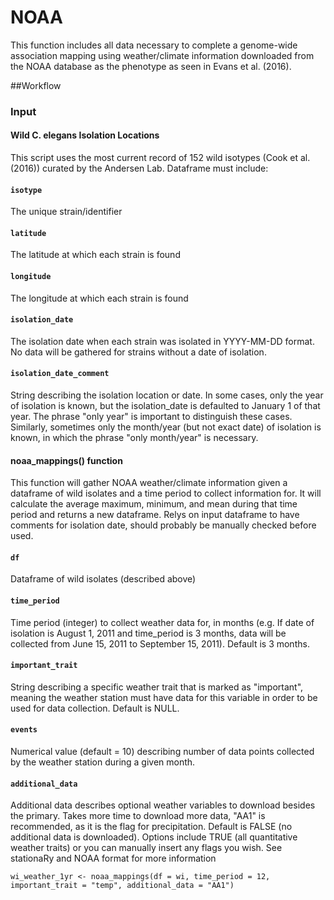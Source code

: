 # NOAA

This function includes all data necessary to complete a genome-wide association mapping using weather/climate information downloaded from the NOAA database as the phenotype as seen in Evans et al. (2016). 

##Workflow

### Input

#### Wild C. elegans Isolation Locations

This script uses the most current record of 152 wild isotypes (Cook et al. (2016)) curated by the Andersen Lab. Dataframe must include:

#### `isotype`

The unique strain/identifier

#### `latitude`

The latitude at which each strain is found

#### `longitude`

The longitude at which each strain is found

#### `isolation_date`

The isolation date when each strain was isolated in YYYY-MM-DD format. No data will be gathered for strains without a date of isolation.

#### `isolation_date_comment`

String describing the isolation location or date. In some cases, only the year of isolation is known, but the isolation_date is defaulted to January 1 of that year. The phrase "only year" is important to distinguish these cases. Similarly, sometimes only the month/year (but not exact date) of isolation is known, in which the phrase "only month/year" is necessary.

#### noaa_mappings() function

This function will gather NOAA weather/climate information given a dataframe of wild isolates and a time period to collect information for. It will calculate the average maximum, minimum, and mean during that time period and returns a new dataframe. Relys on input dataframe to have comments for isolation date, should probably be manually checked before used.

#### `df`

Dataframe of wild isolates (described above)

#### `time_period`

Time period (integer) to collect weather data for, in months (e.g. If date of isolation is August 1, 2011 and time_period is 3 months, data will be collected from June 15, 2011 to September 15, 2011). Default is 3 months.

#### `important_trait`

String describing a specific weather trait that is marked as "important", meaning the weather station must have data for this variable in order to be used for data collection. Default is NULL.

#### `events`

Numerical value (default = 10) describing number of data points collected by the weather station during a given month.

#### `additional_data`

Additional data describes optional weather variables to download besides the primary. Takes more time to download more data, "AA1" is recommended, as it is the flag for precipitation. Default is FALSE (no additional data is downloaded). Options include TRUE (all quantitative weather traits) or you can manually insert any flags you wish. See stationaRy and NOAA format for more information

```{r}
wi_weather_1yr <- noaa_mappings(df = wi, time_period = 12, important_trait = "temp", additional_data = "AA1")
```

